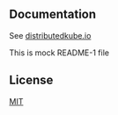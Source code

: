 ## Documentation

See [distributedkube.io](http://distributedkube.io/)

This is mock README-1 file

## License

[MIT](LICENSE)
